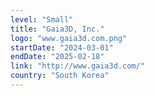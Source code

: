 ```yaml
---
level: "Small"
title: "Gaia3D, Inc."
logo: "www.gaia3d.com.png"
startDate: "2024-03-01"
endDate: "2025-02-18"
link: "http://www.gaia3d.com/"
country: "South Korea"
---
```

